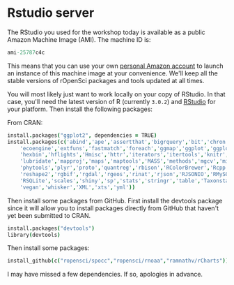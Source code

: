 # Rstudio server

The RStudio you used for the workshop today is available as a public Amazon Machine Image (AMI). The machine ID is:

```coffee
ami-25787c4c
```

This means that you can use your own [personal Amazon account](https://console.aws.amazon.com/console/home) to launch an instance of this machine image at your convenience. We'll keep all the stable versions of rOpenSci packages and tools updated at all times. 

You will most likely just want to work locally on your copy of RStudio. In that case, you'll need the latest version of R (currently `3.0.2`) and [RStudio](http://www.rstudio.com/) for your platform. Then install the following packages:

From CRAN:

```coffee
install.packages("ggplot2", dependencies = TRUE)
install.packages(c('abind','ape','assertthat','bigrquery','bit','chron','data','data.table','digest','doMC',
	'ecoengine','extfuns','fastmatch','foreach','ggmap','ggplot','ggplot2','grid','gridExtra','gtable',
	'hexbin','hflights','Hmisc','httr','iterators','itertools','knitr','Lahman','lattice','leafletR',
	'lubridate','mapproj','maps','maptools','MASS','methods','mgcv','microbenchmark','multcomp','nlme',
	'phytools','plyr','proto','quantreg','rbison','RColorBrewer','Rcpp','RCurl','rebird','reshape',
	'reshape2','rgbif','rgdal','rgeos','rinat','rjson','RJSONIO','RMySQL','roxygen2','RPostgreSQL',
	'RSQLite','scales','shiny','sp','stats','stringr','table','Taxonstand','tcltk','testthat','utils',
	'vegan','whisker','XML','xts','yml'))
```

Then install some packages from GitHub. First install the devtools package since it will allow you to install packages directly from GitHub that haven't yet been submitted to CRAN.

```coffee
install.packages("devtools")
library(devtools)
```

Then install some packages:

```coffee
install_github(c("ropensci/spocc","ropensci/rnoaa","ramnathv/rCharts"))
```

I may have missed a few dependencies. If so, apologies in advance.